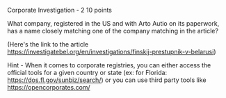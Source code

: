 Corporate Investigation - 2
10 points

What company, registered in the US and with Arto Autio on its paperwork, has a name closely matching one of the company matching in the article?

(Here's the link to the article https://investigatebel.org/en/investigations/finskij-prestupnik-v-belarusi)

Hint - When it comes to corporate registries, you can either access the official tools for a given country or state (ex: for Florida: https://dos.fl.gov/sunbiz/search/) or you can use third party tools like https://opencorporates.com/


